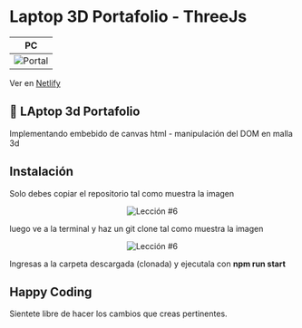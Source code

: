 # Laptop 3D Portafolio - ThreeJs

| PC                                                                                                                                          |
| ---------------------------------------------------------------------------------------------------------------------------------------------- |
| <img src="public/readme/laptop.gif" alt="Portal" /> | <img src="public/readme/laptop.gif" alt="ilaptop 3d" /> |

Ver en [Netlify](https://laptop-portafolio-threejs.netlify.app/)

## 🚀 LAptop 3d Portafolio

Implementando embebido de canvas html - manipulación del DOM en malla 3d

## Instalación

Solo debes copiar el repositorio tal como muestra la imagen

<p align="center">
  <img src="https://i.ibb.co/CPp0nX5/copiar-repo.gif" alt="Lección #6" />
</p>

luego ve a la terminal y haz un git clone tal como muestra la imagen

<p align="center">
  <img src="https://i.ibb.co/Z63C7mf/clonar-repo-1.gif" alt="Lección #6" />
</p>

Ingresas a la carpeta descargada (clonada) y ejecutala con **npm run start**

## Happy Coding

Sientete libre de hacer los cambios que creas pertinentes.
